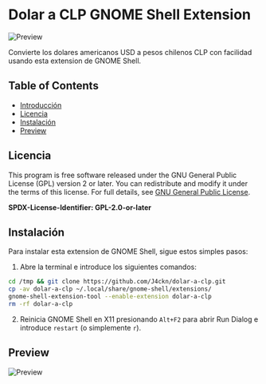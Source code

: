 # Dolar a CLP GNOME Shell Extension

![Preview](https://user-images.githubusercontent.com/57331815/139193026-c7a321e5-0ba2-45e4-85dc-d1924045f43a.png)

Convierte los dolares americanos USD a pesos chilenos CLP con facilidad usando esta extension de GNOME Shell.

## Table of Contents

- [Introducción](#dollar-to-brl-gnome-shell-extension)
- [Licencia](#licencia)
- [Instalación](#instalación)
- [Preview](#preview)

## Licencia

This program is free software released under the GNU General Public License (GPL) version 2 or later. You can redistribute and modify it under the terms of this license. For full details, see [GNU General Public License](http://www.gnu.org/licenses/).

**SPDX-License-Identifier: GPL-2.0-or-later**

## Instalación

Para instalar esta extension de GNOME Shell, sigue estos simples pasos:

1. Abre la terminal e introduce los siguientes comandos:

```bash
cd /tmp && git clone https://github.com/J4ckn/dolar-a-clp.git
cp -av dolar-a-clp ~/.local/share/gnome-shell/extensions/
gnome-shell-extension-tool --enable-extension dolar-a-clp
rm -rf dolar-a-clp
```

2. Reinicia GNOME Shell en X11 presionando `Alt+F2` para abrir Run Dialog e introduce `restart` (o simplemente `r`).

## Preview

![Preview](https://user-images.githubusercontent.com/57331815/139193026-c7a321e5-0ba2-45e4-85dc-d1924045f43a.png)


